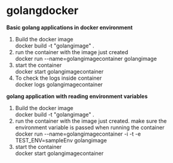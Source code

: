 # golangdocker

<b>Basic golang applications in docker environment </b>

1. Build the docker image <br>
  docker build -t "golangimage" . <br>
2. run the container with the image just created <br>
  docker run --name=golangimagecontainer golangimage <br>
3. start the container <br>
  docker start golangimagecontainer <br>
4. To check the logs inside container <br>
  docker logs golangimagecontainer <br>
  

<b>golang application with reading environment variables </b>
  
 1. Build the docker image <br>
  docker build -t "golangimage" . <br>
 2. run the container with the image just created. make sure the environment variable is passed when running the container <br>
  docker run --name=golangimagecontainer -i -t -e TEST_ENV=sampleEnv golangimage <br>
 3. start the container <br>
  docker start golangimagecontainer <br>
